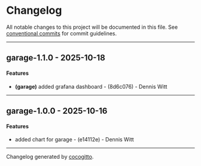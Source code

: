# Changelog
All notable changes to this project will be documented in this file. See [conventional commits](https://www.conventionalcommits.org/) for commit guidelines.

- - -
## garage-1.1.0 - 2025-10-18
#### Features
- **(garage)** added grafana dashboard - (8d6c076) - Dennis Witt

- - -

## garage-1.0.0 - 2025-10-16
#### Features
- added chart for garage - (e14112e) - Dennis Witt

- - -

Changelog generated by [cocogitto](https://github.com/cocogitto/cocogitto).